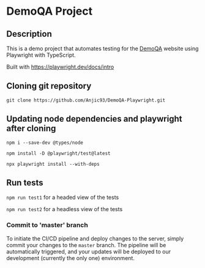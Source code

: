 # DemoQA Project

## Description
This is a demo project that automates testing for the [DemoQA](https://demoqa.com) website using Playwright with TypeScript. 

Built with https://playwright.dev/docs/intro

## Cloning git repository

`git clone https://github.com/Anjic93/DemoQA-Playwright.git`

## Updating node dependencies and playwright after cloning

`npm i --save-dev @types/node`

`npm install -D @playwright/test@latest`

`npx playwright install --with-deps`

## Run tests

`npm run test1` for a headed view of the tests

`npm run test2` for a headless view of the tests

### Commit to 'master' branch

To initiate the CI/CD pipeline and deploy changes to the server, simply commit your changes to the `master` branch. The pipeline will be automatically triggered, and your updates will be deployed to our development (currently the only one) environment.
